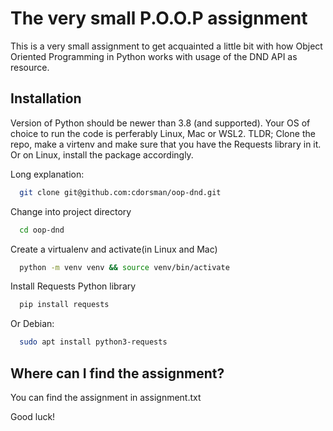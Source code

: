 
# The very small P.O.O.P assignment

This is a very small assignment to get acquainted a little bit with how Object Oriented Programming in Python works 
with usage of the DND API as resource.

## Installation
Version of Python should be newer than 3.8 (and supported). Your OS of choice to run the code is perferably Linux, Mac or WSL2.
TLDR; Clone the repo, make a virtenv and make sure that you have the Requests library in it. Or on Linux, install the package accordingly. 

Long explanation:
```bash
  git clone git@github.com:cdorsman/oop-dnd.git
```
Change into project directory
```bash
  cd oop-dnd
```
Create a virtualenv and activate(in Linux and Mac)
```bash
  python -m venv venv && source venv/bin/activate 
```
Install Requests Python library 
```bash
  pip install requests
```
Or Debian:
```bash
  sudo apt install python3-requests
```
    
## Where can I find the assignment? 
You can find the assignment in assignment.txt

Good luck!
